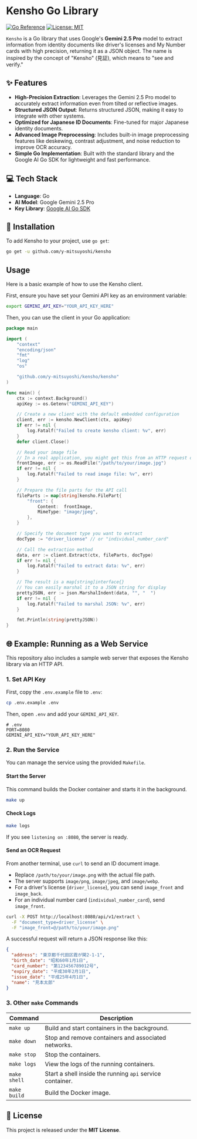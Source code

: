 # Kensho Go Library

[![Go Reference](https://pkg.go.dev/badge/github.com/y-mitsuyoshi/kensho.svg)](https://pkg.go.dev/github.com/y-mitsuyoshi/kensho)
[![License: MIT](https://img.shields.io/badge/License-MIT-yellow.svg)](https://opensource.org/licenses/MIT)

`Kensho` is a Go library that uses Google's **Gemini 2.5 Pro** model to extract information from identity documents like driver's licenses and My Number cards with high precision, returning it as a JSON object. The name is inspired by the concept of "Kensho" (見証), which means to "see and verify."

## ✨ Features

- **High-Precision Extraction**: Leverages the Gemini 2.5 Pro model to accurately extract information even from tilted or reflective images.
- **Structured JSON Output**: Returns structured JSON, making it easy to integrate with other systems.
- **Optimized for Japanese ID Documents**: Fine-tuned for major Japanese identity documents.
- **Advanced Image Preprocessing**: Includes built-in image preprocessing features like deskewing, contrast adjustment, and noise reduction to improve OCR accuracy.
- **Simple Go Implementation**: Built with the standard library and the Google AI Go SDK for lightweight and fast performance.

## 💻 Tech Stack

- **Language**: Go
- **AI Model**: Google Gemini 2.5 Pro
- **Key Library**: [Google AI Go SDK](https://github.com/google/generative-ai-go)

## 🚀 Installation

To add Kensho to your project, use `go get`:

```bash
go get -u github.com/y-mitsuyoshi/kensho
```

##  Usage

Here is a basic example of how to use the Kensho client.

First, ensure you have set your Gemini API key as an environment variable:

```bash
export GEMINI_API_KEY="YOUR_API_KEY_HERE"
```

Then, you can use the client in your Go application:

```go
package main

import (
	"context"
	"encoding/json"
	"fmt"
	"log"
	"os"

	"github.com/y-mitsuyoshi/kensho/kensho"
)

func main() {
	ctx := context.Background()
	apiKey := os.Getenv("GEMINI_API_KEY")

	// Create a new client with the default embedded configuration
	client, err := kensho.NewClient(ctx, apiKey)
	if err != nil {
		log.Fatalf("Failed to create kensho client: %v", err)
	}
	defer client.Close()

	// Read your image file
	// In a real application, you might get this from an HTTP request or other source.
	frontImage, err := os.ReadFile("/path/to/your/image.jpg")
	if err != nil {
		log.Fatalf("Failed to read image file: %v", err)
	}

	// Prepare the file parts for the API call
	fileParts := map[string]kensho.FilePart{
		"front": {
			Content:  frontImage,
			MimeType: "image/jpeg",
		},
	}

	// Specify the document type you want to extract
	docType := "driver_license" // or "individual_number_card"

	// Call the extraction method
	data, err := client.Extract(ctx, fileParts, docType)
	if err != nil {
		log.Fatalf("Failed to extract data: %v", err)
	}

	// The result is a map[string]interface{}
	// You can easily marshal it to a JSON string for display
	prettyJSON, err := json.MarshalIndent(data, "", "  ")
	if err != nil {
		log.Fatalf("Failed to marshal JSON: %v", err)
	}

	fmt.Println(string(prettyJSON))
}
```

## 🌐 Example: Running as a Web Service

This repository also includes a sample web server that exposes the Kensho library via an HTTP API.

### 1. Set API Key

First, copy the `.env.example` file to `.env`:

```bash
cp .env.example .env
```

Then, open `.env` and add your `GEMINI_API_KEY`.

```dotenv
# .env
PORT=8080
GEMINI_API_KEY="YOUR_API_KEY_HERE"
```

### 2. Run the Service

You can manage the service using the provided `Makefile`.

#### Start the Server

This command builds the Docker container and starts it in the background.

```bash
make up
```

#### Check Logs

```bash
make logs
```

If you see `listening on :8080`, the server is ready.

#### Send an OCR Request

From another terminal, use `curl` to send an ID document image.

- Replace `/path/to/your/image.png` with the actual file path.
- The server supports `image/png`, `image/jpeg`, and `image/webp`.
- For a driver's license (`driver_license`), you can send `image_front` and `image_back`.
- For an individual number card (`individual_number_card`), send `image_front`.

```bash
curl -X POST http://localhost:8080/api/v1/extract \
  -F "document_type=driver_license" \
  -F "image_front=@/path/to/your/image.png"
```

A successful request will return a JSON response like this:

```json
{
  "address": "東京都千代田区霞が関2-1-1",
  "birth_date": "昭和60年1月1日",
  "card_number": "第123456789012号",
  "expiry_date": "平成30年2月1日",
  "issue_date": "平成25年4月1日",
  "name": "見本太郎"
}
```

### 3. Other `make` Commands

| Command      | Description                                           |
|--------------|-------------------------------------------------------|
| `make up`    | Build and start containers in the background.         |
| `make down`  | Stop and remove containers and associated networks.   |
| `make stop`  | Stop the containers.                                  |
| `make logs`  | View the logs of the running containers.              |
| `make shell` | Start a shell inside the running `api` service container. |
| `make build` | Build the Docker image.                               |

## 📜 License

This project is released under the **MIT License**.